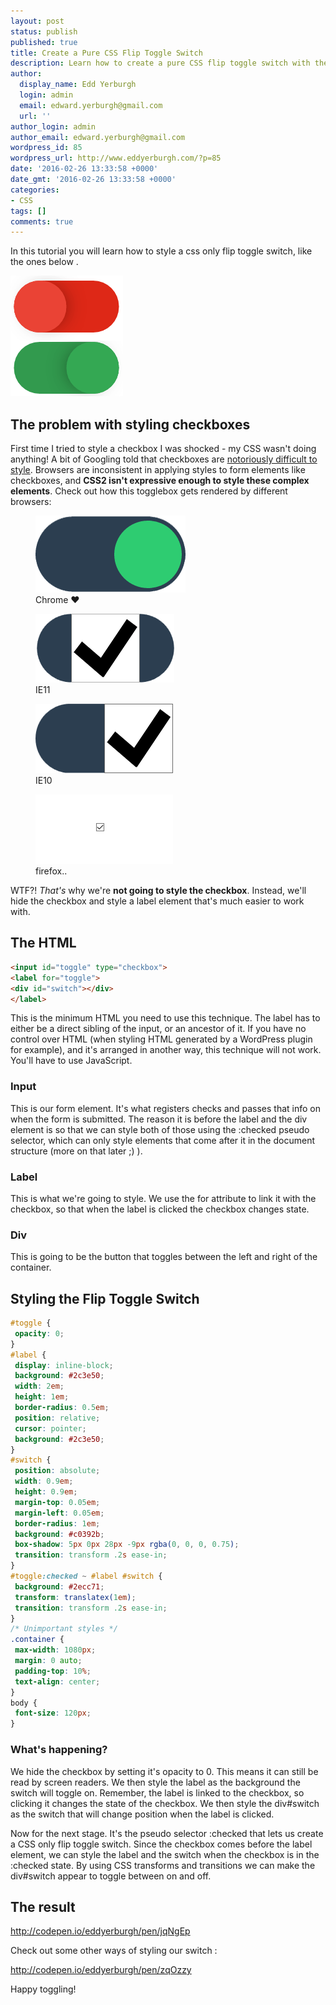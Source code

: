 ```yaml
---
layout: post
status: publish
published: true
title: Create a Pure CSS Flip Toggle Switch
description: Learn how to create a pure CSS flip toggle switch with the label trick. Just hide the input, and style the checkbox using the CSS3 :checked selector.
author:
  display_name: Edd Yerburgh
  login: admin
  email: edward.yerburgh@gmail.com
  url: ''
author_login: admin
author_email: edward.yerburgh@gmail.com
wordpress_id: 85
wordpress_url: http://www.eddyerburgh.com/?p=85
date: '2016-02-26 13:33:58 +0000'
date_gmt: '2016-02-26 13:33:58 +0000'
categories:
- CSS
tags: []
comments: true
---
```


In this tutorial you will learn how to style a css only flip toggle switch, like the ones below .

<img class="wp-image-87 size-full aligncenter" src="/assets/2016/02/toggle-buttons-min-1.png" alt="CSS Only Flip Toggle Switch" width="180" height="193" />

## The problem with styling checkboxes

First time I tried to style a checkbox I was shocked - my CSS wasn't doing anything! A bit of Googling told that checkboxes are <a rel="noopener" href="http://stackoverflow.com/questions/4148499/how-to-style-checkbox-using-css">notoriously difficult to style</a>. Browsers are inconsistent in applying styles to form elements like checkboxes, and **CSS2 isn't expressive enough to style these complex elements**. Check out how this togglebox gets rendered by different browsers:

<figure><a rel="noopener" href="/assets/2016/02/toggleswitch-chrome-1.png" rel="attachment wp-att-102"><img class="wp-image-106 size-full" src="/assets/2016/02/toggleswitch-chrome-1.png" alt="Styled checkbox in chrome" width="240" height="123" /></a> <figcaption>Chrome ❤</figcaption></figure>
<figure><a rel="noopener" href="/assets/2016/02/toggleswitch-ie11.png" rel="attachment wp-att-105"><img class="wp-image-105 size-full" src="/assets/2016/02/toggleswitch-ie11.png" alt="Styled checkbox in ie11" width="222" height="110" /></a> <figcaption>IE11</figcaption></figure>
<figure><a rel="noopener" href="/assets/2016/02/toggleswitch-ie10.png" rel="attachment wp-att-104"><img class="size-full wp-image-104" src="/assets/2016/02/toggleswitch-ie10.png" alt="Styled checkbox in ie10" width="220" height="111" /></a> <figcaption>IE10</figcaption></figure>
<figure><a rel="noopener" href="/assets/2016/02/toggleswitch-firefox.png" rel="attachment wp-att-103"><img class="size-full wp-image-103" src="/assets/2016/02/toggleswitch-firefox.png" alt="Styled checkbox in firefox 43.04" width="220" height="111" /></a> <figcaption>firefox..</figcaption></figure>

WTF?! *That's* why we're **not going to style the checkbox**. Instead, we'll hide the checkbox and style a label element that's much easier to work with.

## The HTML

```html
<input id="toggle" type="checkbox">
<label for="toggle">
<div id="switch"></div>
</label>
```

This is the minimum HTML you need to use this technique. The label has to either be a direct sibling of the input, or an ancestor of it. If you have no control over HTML (when styling HTML generated by a WordPress plugin for example), and it's arranged in another way, this technique will not work. You'll have to use JavaScript.

### Input

This is our form element. It's what registers checks and passes that info on when the form is submitted. The reason it is before the label and the div element is so that we can style both of those using the :checked pseudo selector, which can only style elements that come after it in the document structure (more on that later ;) ).

### Label

This is what we're going to style. We use the for attribute to link it with the checkbox, so that when the label is clicked the checkbox changes state.

### Div

This is going to be the button that toggles between the left and right of the container.

## Styling the Flip Toggle Switch

```css
#toggle {
 opacity: 0;
}
#label {
 display: inline-block;
 background: #2c3e50;
 width: 2em;
 height: 1em;
 border-radius: 0.5em;
 position: relative;
 cursor: pointer;
 background: #2c3e50;
}
#switch {
 position: absolute;
 width: 0.9em;
 height: 0.9em;
 margin-top: 0.05em;
 margin-left: 0.05em;
 border-radius: 1em;
 background: #c0392b;
 box-shadow: 5px 0px 28px -9px rgba(0, 0, 0, 0.75);
 transition: transform .2s ease-in;
}
#toggle:checked ~ #label #switch {
 background: #2ecc71;
 transform: translatex(1em);
 transition: transform .2s ease-in;
}
/* Unimportant styles */
.container {
 max-width: 1080px;
 margin: 0 auto;
 padding-top: 10%;
 text-align: center;
}
body {
 font-size: 120px;
}
```

### What's happening?

We hide the checkbox by setting it's opacity to 0. This means it can still be read by screen readers. We then style the label as the background the switch will toggle on. Remember, the label is linked to the checkbox, so clicking it changes the state of the checkbox. We then style the div#switch as the switch that will change position when the label is clicked.

Now for the next stage. It's the pseudo selector :checked that lets us create a CSS only flip toggle switch. Since the checkbox comes before the label element, we can style the label and the switch when the checkbox is in the :checked state. By using CSS transforms and transitions we can make the div#switch appear to toggle between on and off.

## The result

<a rel="noopener" href="http://codepen.io/eddyerburgh/pen/jqNgEp">http://codepen.io/eddyerburgh/pen/jqNgEp</a>

Check out some other ways of styling our switch :

<a rel="noopener" href="http://codepen.io/eddyerburgh/pen/zqOzzy">http://codepen.io/eddyerburgh/pen/zqOzzy</a>

Happy toggling!
